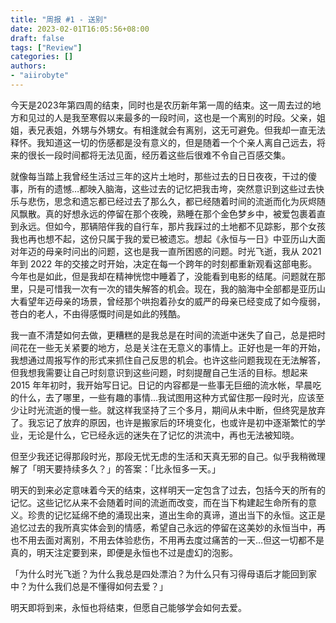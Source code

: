 ```yaml
---
title: "周报 #1 - 送别"
date: 2023-02-01T16:05:56+08:00
draft: false
tags: ["Review"]
categories: []
authors:
- "aiirobyte"
---
```


今天是2023年第四周的结束，同时也是农历新年第一周的结束。这一周去过的地方和见过的人是我至寒假以来最多的一段时间，这也是一个离别的时段。父亲，姐姐，表兄表姐，外甥与外甥女。有相逢就会有离别，这无可避免。但我却一直无法释怀。我知道这一切的伤感都是没有意义的，但是随着一个个亲人离自己远去，将来的很长一段时间都将无法见面，经历着这些后很难不令自己百感交集。

就像每当踏上我曾经生活过三年的这片土地时，那些过去的日日夜夜，干过的傻事，所有的遗憾…都映入脑海，这些过去的记忆把我击垮，突然意识到这些过去快乐与悲伤，思念和遗忘都已经过去了那么久，都已经随着时间的流逝而化为灰烬随风飘散。真的好想永远的停留在那个夜晚，熟睡在那个金色梦乡中，被爱包裹着直到永远。但如今，那辆陪伴我的自行车，那片我踩过的土地都不见踪影，那个女孩我也再也想不起，这份只属于我的爱已被遗忘。想起《永恒与一日》中亚历山大面对年迈的母亲时问出的问题，这也是我一直所困惑的问题。时光飞逝，我从 2021 年到 2022 年的交接之时开始，决定在每一个跨年的时刻都重新观看这部电影。今年也是如此，但是我却在精神恍惚中睡着了，没能看到电影的结尾。问题就在那里，只是可惜我一次有一次的错失解答的机会。现在，我的脑海中全部都是亚历山大看望年迈母亲的场景，曾经那个哄抱着孙女的威严的母亲已经变成了如今瘦弱，苍白的老人，不由得感慨时间是如此的残酷。

我一直不清楚如何去做，更糟糕的是我总是在时间的流逝中迷失了自己，总是把时间花在一些无关紧要的地方，总是关注在无意义的事情上。正好也是一年的开始，我想通过周报写作的形式来抓住自己反思的机会。也许这些问题我现在无法解答，但我想我需要让自己时刻意识到这些问题，时刻提醒自己生活的目标。想起来 2015 年年初时，我开始写日记。日记的内容都是一些事无巨细的流水帐，早晨吃的什么，去了哪里，一些有趣的事情…我试图用这种方式留住那一段时光，应该至少让时光流逝的慢一些。就这样我坚持了三个多月，期间从未中断，但终究是放弃了。我忘记了放弃的原因，也许是搬家后的环境变化，也或许是初中逐渐繁忙的学业，无论是什么，它已经永远的迷失在了记忆的洪流中，再也无法被知晓。

但至少我还记得那段时光，那段无忧无虑的生活和天真无邪的自己。似乎我稍微理解了「明天要持续多久？」的答案：「比永恒多一天。」

明天的到来必定意味着今天的结束，这样明天一定包含了过去，包括今天的所有的记忆。这些记忆从来不会随着时间的流逝而改变，而在当下构建起生命所有的意义。珍贵的记忆延绵不绝的涌现出来，道出生命的真谛，道出当下的永恒。这正是追忆过去的我所真实体会到的情感，希望自己永远的停留在这美妙的永恒当中，再也不用去面对离别，不用去体验悲伤，不用再去度过痛苦的一天…但这一切都不是真的，明天注定要到来，即便是永恒也不过是虚幻的泡影。

「为什么时光飞逝？为什么我总是四处漂泊？为什么只有习得母语后才能回到家中？为什么我们总是不懂得如何去爱？」

明天即将到来，永恒也将结束，但愿自己能够学会如何去爱。